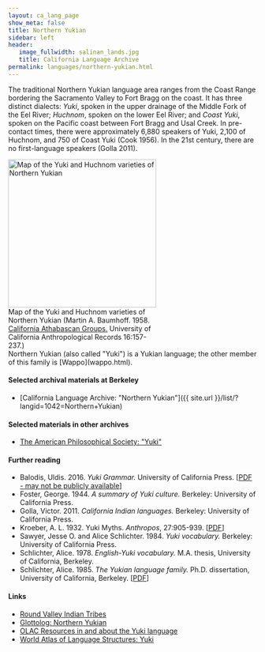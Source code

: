 ```yaml
---
layout: ca_lang_page
show_meta: false
title: Northern Yukian
sidebar: left
header:
   image_fullwidth: salinan_lands.jpg
   title: California Language Archive
permalink: languages/northern-yukian.html
---
```


The traditional Northern Yukian language area ranges from the Coast Range bordering the Sacramento Valley to Fort Bragg on the coast. It has three distinct dialects: *Yuki*, spoken in the upper drainage of the Middle Fork of the Eel River;
*Huchnom*, spoken on the lower Eel River; and *Coast Yuki*, spoken on the Pacific coast between Fort Bragg and Usal Creek. In pre-contact times, there were approximately 6,880 speakers of Yuki, 2,100 of Huchnom, and 750 of Coast Yuki (Cook 1956). In the 21st century, there are no first-language speakers (Golla 2011).

<div class="image right" style="width: 300px;">
<a href="https://berkeley.box.com/v/northern-yukian-language-map"><img alt="Map of the Yuki and Huchnom varieties of Northern Yukian" src="{{ site.urlimg }}northern-yukian-language-map-small.jpg" width="300px"/></a>
<div class="caption">
Map of the Yuki and Huchnom varieties of Northern Yukian (Martin A. Baumhoff. 1958. <a href="http://dpg.lib.berkeley.edu/webdb/anthpubs/search?all=&amp;volume=16&amp;journal=3&amp;item=6">California Athabascan Groups.</a> University of California Anthropological Records 16:157-237.)
</div>
</div>
Northern Yukian (also called "Yuki") is a Yukian language; the other member of this family is [Wappo](wappo.html).

#### Selected archival materials at Berkeley

* [California Language Archive: "Northern Yukian"]({{ site.url }}/list/?langid=1042=Northern+Yukian)

#### Selected materials in other archives

* [The American Philosophical Society: "Yuki"](https://indigenousguide.amphilsoc.org/search?f%5B0%5D=guide_language_content_title%3AYuki)

#### Further reading

* Balodis, Uldis. 2016. *Yuki Grammar.* University of California Press.
[[PDF - may not be publicly available](https://www.degruyter.com/document/doi/10.1525/9780520965690/html)]
* Foster, George. 1944. *A summary of Yuki culture.* Berkeley: University of California Press.
* Golla, Victor. 2011. *California Indian languages.* Berkeley: University of California Press.
* Kroeber, A. L. 1932. Yuki Myths. *Anthropos*, 27:905-939.
[[PDF](https://www.jstor.org/stable/40446556?seq=1#metadata_info_tab_contents)]
* Sawyer, Jesse O. and Alice Schlichter. 1984. *Yuki vocabulary.* Berkeley: University of California Press.
* Schlichter, Alice. 1978. *English-Yuki vocabulary.* M.A. thesis, University of California, Berkeley.
* Schlichter, Alice. 1985. *The Yukian language family.* Ph.D. dissertation, University of California, Berkeley.
[[PDF](https://escholarship.org/uc/item/0zf540nk)]

#### Links

* [Round Valley Indian Tribes](https://www.rvit.org/)
* [Glottolog: Northern Yukian](https://glottolog.org/resource/languoid/id/yuki1243)
* [OLAC Resources in and about the Yuki language](http://www.language-archives.org/language/yuk)
* [World Atlas of Language Structures: Yuki](https://wals.info/languoid/lect/wals_code_yki)

